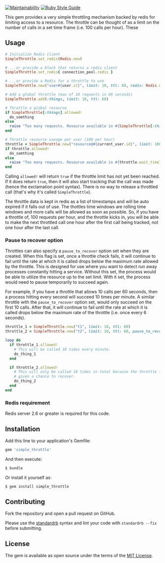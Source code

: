 [![Maintainability](https://api.codeclimate.com/v1/badges/0535eef45908cc64b740/maintainability)](https://codeclimate.com/github/weheartit/simple_throttle/maintainability)
[![Ruby Style Guide](https://img.shields.io/badge/code_style-standard-brightgreen.svg)](https://github.com/testdouble/standard)

This gem provides a very simple throttling mechanism backed by redis for limiting access to a resource. The throttle can be thought of as a limit on the number of calls in a set time frame (i.e. 100 calls per hour). These

## Usage

```ruby
# Initialize Redis client
SimpleThrottle.set_redis(Redis.new)

# ...or provide a block that returns a redis client
SimpleThrottle.set_redis{ connection_pool.redis }

# ...or provide a Redis for a throttle to use
SimpleThrottle.new("user#{user.it}", limit: 10, ttl: 60, redis: Redis.new)

# Add a global throttle (max of 10 requests in 60 seconds)
SimpleThrottle.add(:things, limit: 10, ttl: 60)

# Throttle a global resource
if SimpleThrottle[:things].allowed!
  do_somthing
else
  raise "Too many requests. Resource available in #{SimpleThrottle[:things].wait_time} seconds"
end

# Throttle resource useage per user (100 per hour)
throttle = SimpleThrottle.new("resource@#{current_user.id}", limit: 100, ttl: 3600)
if throttle.allowed!
  do_somthing
else
  raise "Too many requests. Resource available in #{throttle.wait_time} seconds"
end
```

Calling `allowed!` will return `true` if the throttle limit has not yet been reached. If it does return `true`, then it will also start tracking that the call was made (hence the exclamation point syntax). There is no way to release a throttled call (that's why it's called `SimpleThrottle`).

The throttle data is kept in redis as a list of timestamps and will be auto expired if it falls out of use. The thottles time windows are rolling time windows and more calls will be allowed as soon as possible. So, if you have a throttle of, 100 requests per hour, and the throttle kicks in, you will be able to make the next throttled call one hour after the first call being tracked, not one hour after the last call.

### Pause to recover option

Throttles can also specify a `pause_to_recover` option set when they are created. When this flag is set, once a throttle check fails, it will continue to fail until the rate at which it is called drops below the maximum rate allowed by the throttle. This is designed for use where you want to detect run away processes constantly hitting a service. Without this set, the process would be able to utilize the resource up to the set limit. With it set, the process would need to pause temporarily to succeed again.

For example, if you have a throttle that allows 10 calls per 60 seconds, then a process hitting every second will succeed 10 times per minute. A similar throttle with the `pause_to_recover` option set, would only succeed on the first 10 calls. After that, it will continue to fail until the rate at which it is called drops below the maximum rate of the throttle (i.e. once every 6 seconds).

```ruby
throttle_1 = SimpleThrottle.new("t1", limit: 10, ttl: 60)
throttle_2 = SimpleThrottle.new("t2", limit: 10, ttl: 60, pause_to_recover: true)

loop do
  if throttle_1.allowed!
    # This will be called 10 times every minute.
    do_thing_1
  end

  if throttle_2.allowed!
    # This will only be called 10 times in total because the throttle is never
    # given a chance to recover.
    do_thing_2
  end
end
```

### Redis requirement

Redis server 2.6 or greater is required for this code.

## Installation

Add this line to your application's Gemfile:

```ruby
gem 'simple_throttle'
```

And then execute:
```bash
$ bundle
```

Or install it yourself as:
```bash
$ gem install simple_throttle
```

## Contributing

Fork the repository and open a pull request on GitHub.

Please use the [standardrb](https://github.com/testdouble/standard) syntax and lint your code with `standardrb --fix` before submitting.

## License

The gem is available as open source under the terms of the [MIT License](https://opensource.org/licenses/MIT).
